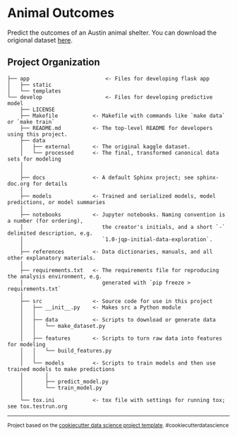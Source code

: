 Animal Outcomes
==============================

Predict the outcomes of an Austin animal shelter. You can download the origional dataset [here](https://www.kaggle.com/c/shelter-animal-outcomes/data).

Project Organization
------------
	├── app	                       <- Files for developing flask app
	│   ├── static      
	│   └── templates
	└── develop          	       <- Files for developing predictive model
		├── LICENSE
		├── Makefile           <- Makefile with commands like `make data` or `make train`
		├── README.md          <- The top-level README for developers using this project.
		├── data
		│   ├── external       <- The original kaggle dataset.
		│   └── processed      <- The final, transformed canonical data sets for modeling
		│   
		│
		├── docs               <- A default Sphinx project; see sphinx-doc.org for details
		│
		├── models             <- Trained and serialized models, model predictions, or model summaries
		│
		├── notebooks          <- Jupyter notebooks. Naming convention is a number (for ordering),
		│                         the creator's initials, and a short `-` delimited description, e.g.
		│                         `1.0-jqp-initial-data-exploration`.
		│
		├── references         <- Data dictionaries, manuals, and all other explanatory materials.
		│
		├── requirements.txt   <- The requirements file for reproducing the analysis environment, e.g.
		│                         generated with `pip freeze > requirements.txt`
		│
		├── src                <- Source code for use in this project
		│   ├── __init__.py    <- Makes src a Python module
		│   │
		│   ├── data           <- Scripts to download or generate data
		│   │   └── make_dataset.py
		│   │
		│   ├── features       <- Scripts to turn raw data into features for modeling
		│   │   └── build_features.py
		│   │
		│   └── models         <- Scripts to train models and then use trained models to make predictions
		│       │                 
		│       ├── predict_model.py
		│       └── train_model.py     
		│
		└── tox.ini            <- tox file with settings for running tox; see tox.testrun.org


--------

<p><small>Project based on the <a target="_blank" href="https://drivendata.github.io/cookiecutter-data-science/">cookiecutter data science project template</a>. #cookiecutterdatascience</small></p>
